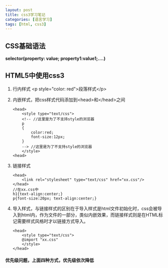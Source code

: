 ```yaml
---
layout: post
title: css3学习笔记
categories: [语言学习]
tags: [html, css3]
---
```

## CSS基础语法

**selector(property: value; property1:value1;....)**

## HTML5中使用css3

1. 行内样式 \<p style="color: red">段落样式\</p>

2. 内嵌样式，把css样式代码添加到\<head>和\</head>之间
	
	
	```
	<head>
		<style type="text/css">
		<!-- //这里是为了不支持style的浏览器
		p
		{
			color:red;
			font-size:12px;
		}
		--> //这里是为了不支持style的浏览器
		</style>
	<head>
	```
	
3. 链接样式
	
	```
	<head>
		<link rel="stylesheet" type="text/css" href="xx.css"/>
	</head>
	//在xx.css中
	h1{text-align:center;}
	p{font-size:20px; text-align:center;}
	```
	
4. 导入样式，与链接样式的区别在于导入样式是html文件初始化时，css会被导入到html内，作为文件的一部分，类似内嵌效果，而链接样式则是在HTML标记需要样式风格时才以链接方式导入。
	
	```
	<head>
		<style type="text/css">
		@import "xx.css"
		</style>
	</head>
	```

#### 优先级问题，上面四种方式，优先级依次降低

